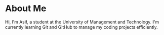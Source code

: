 # About Me

Hi, I'm Asif, a student at the University of Management and Technology. I'm currently learning Git and GitHub to manage my coding projects efficiently.


